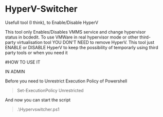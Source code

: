 # HyperV-Switcher
Usefull tool (I think), to Enable/Disable HyperV

This tool only Enables/Disables VMMS service and change hypervisor status in bcdedit. To use VMWare in real hypervisor mode or other third-party virtualisation tool YOU DON'T NEED to remove HyperV. This tool just ENABLE or DISABLE HyperV to keep the possibility of temporarly using third party tools or when you need it

#HOW TO USE IT

IN ADMIN

Before you need to Unrestrict Execution Policy of Powershell
> Set-ExecutionPolicy Unrestricted

And now you can start the script

> .\Hypervswitcher.ps1

